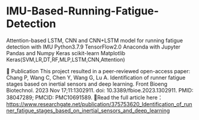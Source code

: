 # IMU-Based-Running-Fatigue-Detection
Attention-based LSTM, CNN and CNN+LSTM model for running fatigue detection with IMU
Python3.7.9
TensorFlow2.0
Anaconda with Jupyter
Pandas and Numpy
Keras
scikit-learn
Matplotlib
Keras(SVM,LR,DT,RF,MLP,LSTM,CNN,Attention)

📄 Publication
This project resulted in a peer-reviewed open-access paper:
Chang P, Wang C, Chen Y, Wang G, Lu A. Identification of runner fatigue stages based on inertial sensors and deep learning. Front Bioeng Biotechnol. 2023 Nov 17;11:1302911. doi: 10.3389/fbioe.2023.1302911. PMID: 38047289; PMCID: PMC10691589.
📄Read the full article here：
https://www.researchgate.net/publication/375753620_Identification_of_runner_fatigue_stages_based_on_inertial_sensors_and_deep_learning
